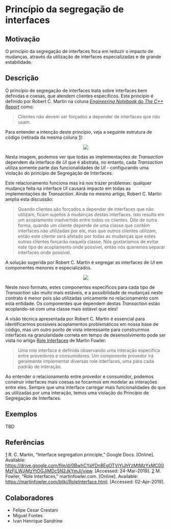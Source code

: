 # Princípio da segregação de interfaces

## Motivação

O princípio da segregação de interfaces foca em reduzir o impacto de mudanças, através da utilização de interfaces especializadas e de grande estabilidade.

## Descrição

O princípio de segregação de interfaces trata sobre interfaces bem definidas e coesas, que atendem clientes específicos. Este princípio é definido por Robert C. Martin na coluna [_Engineering Notebook_ do _The C++ Report_][1] como:

>  Clientes não devem ser forçados a depender de interfaces que não usam.

Para entender a intenção deste princípio, veja a seguinte estrutura de código (retirada da mesma coluna [1]):

<p align="center">
  <img src="assets/isp-violation.png" />
</p>

Nesta imagem, podemos ver que todas as implementações de _Transaction_ dependem da interface de _UI_ que é abstrata, no entanto,  cada _Transaction_ utiliza somente parte das funcionalidades de _UI_ - configurando uma violação do princípio de Segregação de Interfaces.

Este relacionamento funciona mas irá nos trazer problemas: qualquer mudança feita na interface _UI_ causará impacto em todas as implementações de _Transaction_. Ainda no mesmo artigo, Robert C. Martin amplia esta discussão:

> Quando clientes são forçados a depender de interfaces que não utilizam, ficam sujeitos à mudanças destas interfaces. Isto resulta em um acoplamento inadvertido entre todos os clientes. Dito de outra forma, quando um cliente depende de uma classe que contêm interfaces não utilizadas por ele, mas que outros clientes utilizam, então este cliente será afetado por todas as mudanças que estes outros clientes forçarão naquela classe. Nós gostaríamos de evitar este tipo de acoplamento onde possível, então nós queremos separar interfaces onde possível.

A solução sugerida por Robert C. Martin é segregar as interfaces de _UI_ em componentes menores e especializados.

<p align="center">
  <img src="assets/isp-violation-fix.png" />
</p>

Neste novo formato, estes componentes específicos para cada tipo de _Transaction_ são muito mais estáveis, e a possibilidade de mudanças neste contrato é menor pois são utilizadas unicamente no relacionamento com esta entidade. Os componentes que dependem destas _Transaction_ estão acoplando-se com uma classe mais estável que eles!

A visão técnica apresentada por Robert C. Martin é essencial para identificarmos possíveis acoplamentos problemáticos em nossa base de código, mas um outro ponto de vista interessante para construirmos interfaces na granularidade correta em tempo de desenvolvimento pode ser vista no artigo [Role Interfaces](2) de Martin Fowler:

> Uma role interface é definida observando uma interação específica entre provedores e consumidores. Um componente provedor irá geralmente implementar diversas role interfaces, uma para cada padrão de interação.

Ao entender o relacionamento entre provedor e consumidor, podemos construir interfaces mais coesas se focarmos em modelar as interações entre eles. Sempre que uma interface carregar mais funcionalidades do que as utilizadas por uma interação, temos uma violação do Princípio de Segregação de Interfaces.


## Exemplos

TBD

## Referências

[1] R. C. Martin, “Interface segregation principle,” Google Docs. [Online]. Available: https://drive.google.com/file/d/0BwhCYaYDn8EgOTViYjJhYzMtMzYxMC00MzFjLWJjMzYtOGJiMDc5N2JkYmJi/view. [Accessed: 24-Mar-2019].
[2] M. Fowler, “Role Interfaces,” martinfowler.com. [Online]. Available: https://martinfowler.com/bliki/RoleInterface.html. [Accessed: 02-Apr-2019].

[1]: https://drive.google.com/file/d/0BwhCYaYDn8EgOTViYjJhYzMtMzYxMC00MzFjLWJjMzYtOGJiMDc5N2JkYmJi/view
[2]: https://martinfowler.com/bliki/RoleInterface.html

## Colaboradores

- Felipe Cesar Crestani
- Miguel Fontes
- Ivan Henrique Sandrine